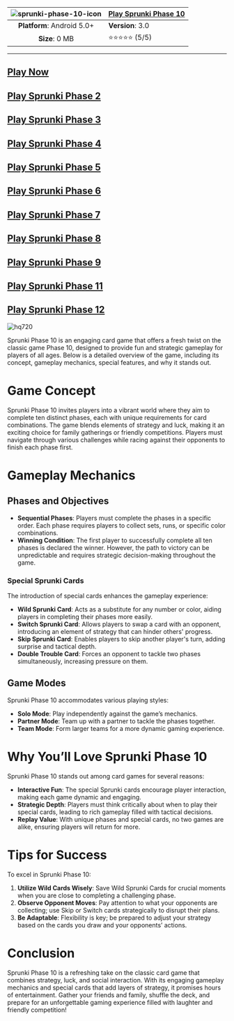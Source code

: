 | ![sprunki-phase-10-icon](https://github.com/user-attachments/assets/f33144ff-0290-49f9-a1c8-129f475ddada) | [**Play Sprunki Phase 10**](https://modmeme.com/sprunki-phase-10/)  |
|:-------------------------------------------------:|-----------------------|
| **Platform**: Android 5.0+                       | **Version**: 3.0     |
| **Size**: 0 MB                                  | ⭐⭐⭐⭐⭐ (5/5) |
---
## [Play Now](https://apkitech.com/)
## [Play Sprunki Phase 2](https://github.com/SprunkiPhase-2)
## [Play Sprunki Phase 3](https://github.com/SprunkiPhase-3)
## [Play Sprunki Phase 4](https://github.com/sprunkin-phase-4)
## [Play Sprunki Phase 5](https://github.com/sprunkin-phase-5)
## [Play Sprunki Phase 6](https://github.com/sprunkin-phase-6)
## [Play Sprunki Phase 7](https://github.com/sprunki-phase-7-online)
## [Play Sprunki Phase 8](https://github.com/sprunkin-fase8)
## [Play Sprunki Phase 9](https://github.com/sprunkin-fase9)
## [Play Sprunki Phase 11](https://github.com/Sprunkin-Phase11)
## [Play Sprunki Phase 12](https://github.com/Sprunkin-Phase12)

![hq720](https://github.com/user-attachments/assets/da42d013-f23a-4fec-af49-2628cb7c9f56)

Sprunki Phase 10 is an engaging card game that offers a fresh twist on the classic game Phase 10, designed to provide fun and strategic gameplay for players of all ages. Below is a detailed overview of the game, including its concept, gameplay mechanics, special features, and why it stands out.

# Game Concept

Sprunki Phase 10 invites players into a vibrant world where they aim to complete ten distinct phases, each with unique requirements for card combinations. The game blends elements of strategy and luck, making it an exciting choice for family gatherings or friendly competitions. Players must navigate through various challenges while racing against their opponents to finish each phase first.

# Gameplay Mechanics

## Phases and Objectives

- **Sequential Phases**: Players must complete the phases in a specific order. Each phase requires players to collect sets, runs, or specific color combinations.
- **Winning Condition**: The first player to successfully complete all ten phases is declared the winner. However, the path to victory can be unpredictable and requires strategic decision-making throughout the game.

### Special Sprunki Cards

The introduction of special cards enhances the gameplay experience:

- **Wild Sprunki Card**: Acts as a substitute for any number or color, aiding players in completing their phases more easily.
- **Switch Sprunki Card**: Allows players to swap a card with an opponent, introducing an element of strategy that can hinder others' progress.
- **Skip Sprunki Card**: Enables players to skip another player's turn, adding surprise and tactical depth.
- **Double Trouble Card**: Forces an opponent to tackle two phases simultaneously, increasing pressure on them.

## Game Modes

Sprunki Phase 10 accommodates various playing styles:

- **Solo Mode**: Play independently against the game’s mechanics.
- **Partner Mode**: Team up with a partner to tackle the phases together.
- **Team Mode**: Form larger teams for a more dynamic gaming experience.

# Why You’ll Love Sprunki Phase 10

Sprunki Phase 10 stands out among card games for several reasons:

- **Interactive Fun**: The special Sprunki cards encourage player interaction, making each game dynamic and engaging.
- **Strategic Depth**: Players must think critically about when to play their special cards, leading to rich gameplay filled with tactical decisions.
- **Replay Value**: With unique phases and special cards, no two games are alike, ensuring players will return for more.

# Tips for Success

To excel in Sprunki Phase 10:

1. **Utilize Wild Cards Wisely**: Save Wild Sprunki Cards for crucial moments when you are close to completing a challenging phase.
2. **Observe Opponent Moves**: Pay attention to what your opponents are collecting; use Skip or Switch cards strategically to disrupt their plans.
3. **Be Adaptable**: Flexibility is key; be prepared to adjust your strategy based on the cards you draw and your opponents’ actions.

# Conclusion

Sprunki Phase 10 is a refreshing take on the classic card game that combines strategy, luck, and social interaction. With its engaging gameplay mechanics and special cards that add layers of strategy, it promises hours of entertainment. Gather your friends and family, shuffle the deck, and prepare for an unforgettable gaming experience filled with laughter and friendly competition!
